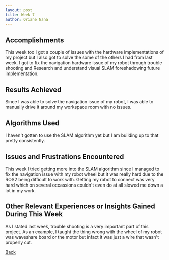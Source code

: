 ```yaml
---
layout: post
title: Week 7
author: Oriane Nana
---
```

## Accomplishments
   This week too I got a couple of issues with the hardware implementations of my project but I also got to solve the some of the others I had from last week. I got to fix the navigation hardware issue of my robot through trouble shooting and Research and understand visual SLAM foreshadowing future implementation. 
## Results Achieved 
   Since I was able to solve the navigation issue of my robot, I was able to manually drive it around my workspace room with no issues. 
## Algorithms Used 
   I haven't gotten to use the SLAM algorithm yet but I am building up to that pretty consistently.
## Issues and Frustrations Encountered
   This week I tried getting more into the SLAM algorithm since I managed to fix the navigation issue with my robot wheel but it was really hard due to the ROS2 being difficult to work with. Getting my robot to connect was very hard which on several occassions couldn't even do at all slowed me down a lot in my work.
## Other Relevant Experiences or Insights Gained During This Week
   As I stated last week, trouble shooting is a very important part of this project. As an example, I taught the thing wrong with the wheel of my robot was waveshare board or the motor but infact it was just a wire that wasn't properly cut. 
   
[Back](./)





